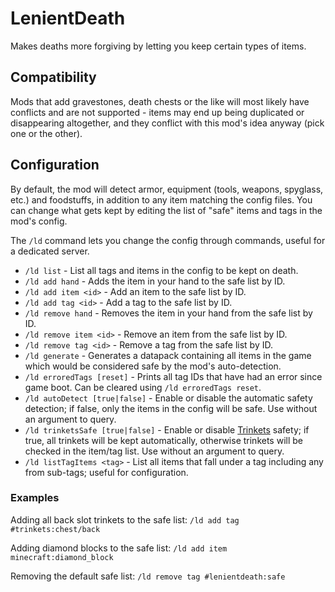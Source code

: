 # LenientDeath

Makes deaths more forgiving by letting you keep certain types of items.

## Compatibility

Mods that add gravestones, death chests or the like will most likely have conflicts and are not supported - items may end up being duplicated or disappearing altogether, and they conflict with this mod's idea anyway (pick one or the other).

## Configuration

By default, the mod will detect armor, equipment (tools, weapons, spyglass, etc.) and foodstuffs, in addition to any item matching the config files. You can change what gets kept by editing the list of "safe" items and tags in the mod's config.

The `/ld` command lets you change the config through commands, useful for a dedicated server.
- `/ld list` - List all tags and items in the config to be kept on death.
- `/ld add hand` - Adds the item in your hand to the safe list by ID.
- `/ld add item <id>` - Add an item to the safe list by ID.
- `/ld add tag <id>` - Add a tag to the safe list by ID.
- `/ld remove hand` - Removes the item in your hand from the safe list by ID.
- `/ld remove item <id>` - Remove an item from the safe list by ID.
- `/ld remove tag <id>` - Remove a tag from the safe list by ID.
- `/ld generate` - Generates a datapack containing all items in the game which would be considered safe by the mod's auto-detection.
- `/ld erroredTags [reset]` - Prints all tag IDs that have had an error since game boot. Can be cleared using `/ld erroredTags reset`.
- `/ld autoDetect [true|false]` - Enable or disable the automatic safety detection; if false, only the items in the config will be safe. Use without an argument to query.
- `/ld trinketsSafe [true|false]` - Enable or disable [Trinkets](https://www.curseforge.com/minecraft/mc-mods/trinkets-fabric) safety; if true, all trinkets will be kept automatically, otherwise trinkets will be checked in the item/tag list. Use without an argument to query.
- `/ld listTagItems <tag>` - List all items that fall under a tag including any from sub-tags; useful for configuration.

### Examples

Adding all back slot trinkets to the safe list:
`/ld add tag #trinkets:chest/back`

Adding diamond blocks to the safe list:
`/ld add item minecraft:diamond_block`

Removing the default safe list:
`/ld remove tag #lenientdeath:safe`
